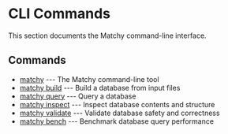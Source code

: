 # CLI Commands

This section documents the Matchy command-line interface.

## Commands

* [matchy](matchy.md) --- The Matchy command-line tool
* [matchy build](matchy-build.md) --- Build a database from input files
* [matchy query](matchy-query.md) --- Query a database
* [matchy inspect](matchy-inspect.md) --- Inspect database contents and structure
* [matchy validate](matchy-validate.md) --- Validate database safety and correctness
* [matchy bench](matchy-bench.md) --- Benchmark database query performance
